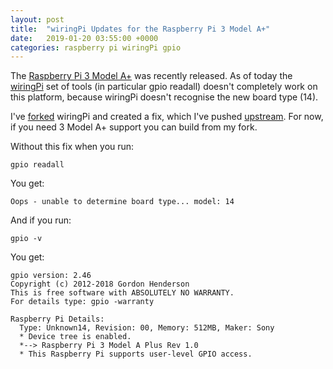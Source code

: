 ```yaml
---
layout: post
title:  "wiringPi Updates for the Raspberry Pi 3 Model A+"
date:   2019-01-20 03:55:00 +0000
categories: raspberry pi wiringPi gpio
---
```


The [Raspberry Pi 3 Model A+](https://www.raspberrypi.org/products/raspberry-pi-3-model-a-plus/) was recently released.  As of today the [wiringPi](http://wiringpi.com/) set of tools (in particular gpio readall) doesn't completely work on this platform, because wiringPi doesn't recognise the new board type (14).

I've [forked](https://github.com/piersfinlayson/wiringPi) wiringPi and created a fix, which I've pushed [upstream](https://git.drogon.net/).  For now, if you need 3 Model A+ support you can build from my fork.

Without this fix when you run:

```
gpio readall
```

You get:

```
Oops - unable to determine board type... model: 14
```

And if you run:

```
gpio -v
```

You get:

```
gpio version: 2.46
Copyright (c) 2012-2018 Gordon Henderson
This is free software with ABSOLUTELY NO WARRANTY.
For details type: gpio -warranty

Raspberry Pi Details:
  Type: Unknown14, Revision: 00, Memory: 512MB, Maker: Sony
  * Device tree is enabled.
  *--> Raspberry Pi 3 Model A Plus Rev 1.0
  * This Raspberry Pi supports user-level GPIO access.
```